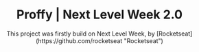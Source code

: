 <h1 align="center"> Proffy | Next Level Week 2.0 </h1>

<p align="center">
    This project was firstly build on Next Level Week, by [Rocketseat](https://github.com/rocketseat "Rocketseat")
<p>